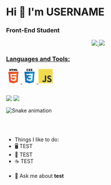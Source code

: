 <h1>Hi 👋 I'm USERNAME</h1>
<h3>Front-End Student</h3>

<div align="center">
  <a href="https://github.com/Kenar0">
  <img height="180em" src="https://github-readme-stats.vercel.app/api?username=Kenar0&show_icons=true&theme=vision-friendly-dark&count_private=true"/>
  <img height="180em" src="https://github-readme-stats.vercel.app/api/top-langs/?username=Kenar0&layout=compact&langs_count=7&theme=vision-friendly-dark"/>
</div>

<h3 align="left">Languages and Tools:</h3>
  <p align="left"> 
    <a href="https://www.w3.org/html/" target="_blank"> <img src="https://raw.githubusercontent.com/devicons/devicon/master/icons/html5/html5-original-wordmark.svg" alt="html5" width="40" height="40"/> </a>
    <a href="https://www.w3schools.com/css/" target="_blank"> <img src="https://raw.githubusercontent.com/devicons/devicon/master/icons/css3/css3-original-wordmark.svg" alt="css3" width="40" height="40"/> </a> 
  <a href="https://developer.mozilla.org/en-US/docs/Web/JavaScript" target="_blank"> <img src="https://raw.githubusercontent.com/devicons/devicon/master/icons/javascript/javascript-original.svg" alt="javascript" width="40" height="40"/> </a>      </p>
 
  ##
  
  <div> 
  <a href="https://www.linkedin.com/in/-mynameisjohn-" target="_blank"><img src="https://img.shields.io/badge/-LinkedIn-%230077B5?style=for-the-badge&logo=linkedin&logoColor=white" target="_blank"></a>
  <a href = "mailto:Kenarotech@gmail.com"><img src="https://img.shields.io/badge/-Gmail-%23333?style=for-the-badge&logo=gmail&logoColor=white" target="_blank"></a>
    
  ![Snake animation](https://github.com/Kenar0/Kenar0/blob/output/github-contribution-grid-snake.svg)
    
  </div>
    
<br></br>
- Things I like to do:
- 🖥 TEST
- 📱 TEST
- :coffee: TEST
<br></br>
- 💬 Ask me about **test**

<!--
**Uname/Uname** is a ✨ _special_ ✨ repository because its `README.md` (this file) appears on your GitHub profile.
Here are some ideas to get you started:
- 🔭 I’m currently working on ...
- 🌱 I’m currently learning ...
- 👯 I’m looking to collaborate on ...
- 🤔 I’m looking for help with ...
- 💬 Ask me about ...
- 📫 How to reach me: ...
- 😄 Pronouns: ...
- ⚡ Fun fact: ...
-->
